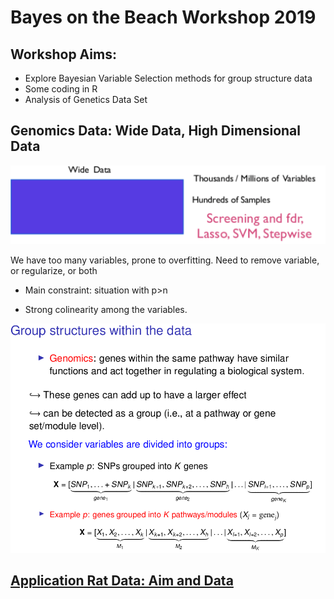 Bayes on the Beach Workshop 2019
================================

Workshop Aims:
--------------

-   Explore Bayesian Variable Selection methods for group structure data
-   Some coding in R 
-   Analysis of Genetics Data Set

## Genomics Data: Wide Data, High Dimensional Data

![](wide_data.png) 

We have too many variables, prone to overfitting.
Need to remove variable, or regularize, or both 

- Main constraint: situation with p>n

- Strong colinearity among the variables.



![](Structure.png) 



## [Application Rat Data: Aim and Data ](RAT/)


